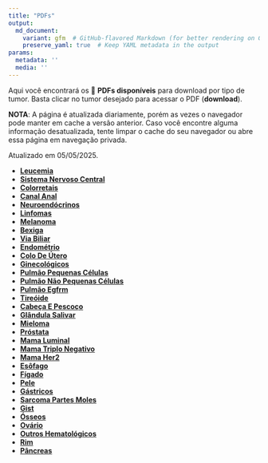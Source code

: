 ```yaml
---
title: "PDFs"
output: 
  md_document:
    variant: gfm  # GitHub-flavored Markdown (for better rendering on GitHub)
    preserve_yaml: true  # Keep YAML metadata in the output
params:
  metadata: ''
  media: ''
---
```


<script async src="https://scripts.simpleanalyticscdn.com/latest.js"></script>

Aqui você encontrará os 📝 **PDFs disponíveis** para download por tipo
de tumor. Basta clicar no tumor desejado para acessar o PDF
(**download**).

**NOTA**: A página é atualizada diariamente, porém as vezes o navegador
pode manter em cache a versão anterior. Caso você encontre alguma
informação desatualizada, tente limpar o cache do seu navegador ou abre
essa página em navegação privada.

Atualizado em 05/05/2025.

- [**Leucemia**](https://coeoralmeds-e768.restdb.io/media/68184bc8f63b8048001a2e78?download=true)
- [**Sistema Nervoso
  Central**](https://coeoralmeds-e768.restdb.io/media/68184bc9f63b8048001a2e7a?download=true)
- [**Colorretais**](https://coeoralmeds-e768.restdb.io/media/68184bccf63b8048001a2e81?download=true)
- [**Canal
  Anal**](https://coeoralmeds-e768.restdb.io/media/68184bcdf63b8048001a2e82?download=true)
- [**Neuroendócrinos**](https://coeoralmeds-e768.restdb.io/media/68184bcef63b8048001a2e84?download=true)
- [**Linfomas**](https://coeoralmeds-e768.restdb.io/media/68184bcff63b8048001a2e86?download=true)
- [**Melanoma**](https://coeoralmeds-e768.restdb.io/media/68184bd0f63b8048001a2e88?download=true)
- [**Bexiga**](https://coeoralmeds-e768.restdb.io/media/68184bd1f63b8048001a2e8a?download=true)
- [**Via
  Biliar**](https://coeoralmeds-e768.restdb.io/media/68184bd2f63b8048001a2e8c?download=true)
- [**Endométrio**](https://coeoralmeds-e768.restdb.io/media/68184bd3f63b8048001a2e8e?download=true)
- [**Colo De
  Útero**](https://coeoralmeds-e768.restdb.io/media/68184bd5f63b8048001a2e90?download=true)
- [**Ginecológicos**](https://coeoralmeds-e768.restdb.io/media/68184bd6f63b8048001a2e92?download=true)
- [**Pulmão Pequenas
  Células**](https://coeoralmeds-e768.restdb.io/media/68184bd7f63b8048001a2e94?download=true)
- [**Pulmão Não Pequenas
  Células**](https://coeoralmeds-e768.restdb.io/media/68184bd8f63b8048001a2e96?download=true)
- [**Pulmão
  Egfrm**](https://coeoralmeds-e768.restdb.io/media/68184bd9f63b8048001a2e98?download=true)
- [**Tireóide**](https://coeoralmeds-e768.restdb.io/media/68184bdbf63b8048001a2e9c?download=true)
- [**Cabeça E
  Pescoço**](https://coeoralmeds-e768.restdb.io/media/68184bdcf63b8048001a2e9e?download=true)
- [**Glândula
  Salivar**](https://coeoralmeds-e768.restdb.io/media/68184bddf63b8048001a2ea0?download=true)
- [**Mieloma**](https://coeoralmeds-e768.restdb.io/media/68184bdef63b8048001a2ea2?download=true)
- [**Próstata**](https://coeoralmeds-e768.restdb.io/media/68184bdff63b8048001a2ea4?download=true)
- [**Mama
  Luminal**](https://coeoralmeds-e768.restdb.io/media/68184be1f63b8048001a2ea8?download=true)
- [**Mama Triplo
  Negativo**](https://coeoralmeds-e768.restdb.io/media/68184be3f63b8048001a2eaa?download=true)
- [**Mama
  Her2**](https://coeoralmeds-e768.restdb.io/media/68184be4f63b8048001a2eac?download=true)
- [**Esôfago**](https://coeoralmeds-e768.restdb.io/media/68184be5f63b8048001a2eae?download=true)
- [**Fígado**](https://coeoralmeds-e768.restdb.io/media/68184be6f63b8048001a2eb0?download=true)
- [**Pele**](https://coeoralmeds-e768.restdb.io/media/68184be7f63b8048001a2eb2?download=true)
- [**Gástricos**](https://coeoralmeds-e768.restdb.io/media/68184be8f63b8048001a2eb7?download=true)
- [**Sarcoma Partes
  Moles**](https://coeoralmeds-e768.restdb.io/media/68184beaf63b8048001a2eb9?download=true)
- [**Gist**](https://coeoralmeds-e768.restdb.io/media/68184bebf63b8048001a2ebb?download=true)
- [**Ósseos**](https://coeoralmeds-e768.restdb.io/media/68184becf63b8048001a2ebd?download=true)
- [**Ovário**](https://coeoralmeds-e768.restdb.io/media/68184bedf63b8048001a2ebf?download=true)
- [**Outros
  Hematológicos**](https://coeoralmeds-e768.restdb.io/media/68184beef63b8048001a2ec1?download=true)
- [**Rim**](https://coeoralmeds-e768.restdb.io/media/68184beff63b8048001a2ec3?download=true)
- [**Pâncreas**](https://coeoralmeds-e768.restdb.io/media/68184bf1f63b8048001a2ec5?download=true)
